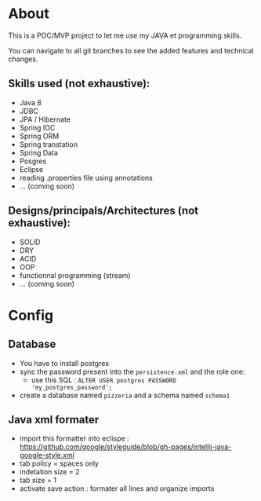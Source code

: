 # About
This is a POC/MVP project to let me use my JAVA et programming skills.

You can navigate to all git branches to see the added features and technical changes.

## Skills used (not exhaustive):
- Java 8
- JDBC
- JPA / Hibernate
- Spring IOC
- Spring ORM
- Spring transtation
- Spring Data
- Posgres
- Eclipse
- reading .properties file using annotations
- ... (coming soon)

## Designs/principals/Architectures (not exhaustive):
- SOLID
- DRY
- ACID
- OOP
- functionnal programming (stream)
- ... (coming soon)

# Config

## Database
- You have to install postgres
- sync the password present into the `persistence.xml` and the role one:
	- use this SQL : `ALTER USER postgres PASSWORD 'my_postgres_password';`
- create a database named `pizzeria` and a schema named `schema1`

## Java xml formater
- import this formatter into eclispe : https://github.com/google/styleguide/blob/gh-pages/intellij-java-google-style.xml
- tab policy = spaces only
- indetation size = 2
- tab size = 1
- activate save action : formater all lines and organize imports
